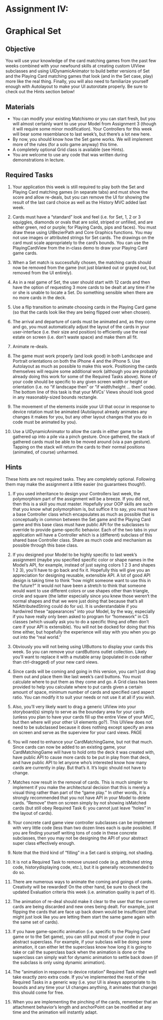 Assignment IV:
====
Graphical Set
====
Objective
----
You will use your knowledge of the card matching games from the past few weeks
combined with your newfound skills at creating custom UIView subclasses and using
UIDynamicAnimator to build better versions of Set and the Playing Card matching
games that look (and in the Set case, play) more like the real thing. Finally, you will also
need to familiarize yourself enough with Autolayout to make your UI autorotate
properly.
Be sure to check out the Hints section below!

Materials
-----
- You can modify your existing Matchismo or you can start fresh, but you will almost
certainly want to use your Model from Assignment 3 (though it will require some minor
modification). Your Controllers for this week will bear some resemblance to last week’s,
but there’s a lot new here.
- By now, you should know how the Set game works. We will implement more of the
rules (for a solo game anyway) this time.
- A completely optional Grid class is available (see Hints).
- You are welcome to use any code that was written during demonstrations in lecture.

Required Tasks
-----
1. Your application this week is still required to play both the Set and Playing Card
matching games (in separate tabs) and must show the score and allow re-deals, but you
can remove the UI for showing the result of the last card choice as well as the History
MVC added last week.

2. Cards must have a “standard” look and feel (i.e. for Set, 1, 2 or 3 squiggles, diamonds
or ovals that are solid, striped or unfilled, and are either green, red or purple; for
Playing Cards, pips and faces). You must draw these using UIBezierPath and Core
Graphics functions. You may not use images or attributed strings for Set cards. The
drawings on the card must scale appropriately to the card’s bounds. You can use the
PlayingCardView from the in-class demo to draw your Playing Card game cards.

3. When a Set match is successfully chosen, the matching cards should now be removed
from the game (not just blanked out or grayed out, but removed from the UI entirely).

4. As in a real game of Set, the user should start with 12 cards and then have the option
of requesting 3 more cards to be dealt at any time if he or she is unable to locate a
Set. Do something sensible when there are no more cards in the deck.

5. Use a flip transition to animate choosing cards in the Playing Card game (so that the
cards look like they are being flipped over when chosen).

6. The arrival and departure of cards must be animated and, as they come and go, you
must automatically adjust the layout of the cards in your user-interface (i.e. their size
and position) to efficiently use the real estate on screen (i.e. don’t waste space) and
make them all fit.

7. Animate re-deals.

8. The game must work properly (and look good) in both Landscape and Portrait
orientations on both the iPhone 4 and the iPhone 5. Use Autolayout as much as
possible to make this work. Positioning the cards themselves will require some
additional work (although you are probably already doing this work for some of the
Required Tasks above). None of your code should be specific to any given screen
width or height or orientation (i.e. no “if landscape then” or “if width/height ... then”
code). The bottom line of this task is that your MVCs’ Views should look good in any
reasonably-sized bounds rectangle.

9. The movement of the elements inside your UI that occur in response to device
rotation must be animated (Autolayout already animates any changes it makes for you,
but any other layout changes that you do in code must be animated by you).

10. Use a UIDynamicAnimator to allow the cards in either game to be gathered up into a
pile via a pinch gesture. Once gathered, the stack of gathered cards must be able to
be moved around (via a pan gesture). Tapping on the stack will return the cards to
their normal positions (animated, of course) unharmed.

Hints
------

These hints are not required tasks. They are completely optional. Following them may
make the assignment a little easier (no guarantees though!).

1. If you used inheritance to design your Controllers last week, the polymorphism part
of the assignment will be a breeze. If you did not, then this is a skill you must master.
Hopefully your OOP skills are such that you know what polymorphism is, but suffice
it to say, you must have a base Controller class which encapsulates as much as
possible that is conceptually in common between the Set game and the Playing Card
game and this base class must have public API for the subclasses to override to
provide game-specific behavior. Each of the two tabs in your application will have a
Controller which is a (different) subclass of this shared base Controller class. Share
as much code and mechanism as possible through this base class.

2. If you designed your Model to be highly specific to last week’s assignment (maybe
you specified specific color or shape names in the Model’s API, for example, instead
of just saying colors 1 2 3 and shapes 1 2 3), you’ll have to go back and fix it.
Hopefully this will give you an appreciation for designing reusable, extensible API. A
lot of good API design is taking time to think “how might someone want to use this
in the future?” It would not have been a stretch to think that someone would want to
use different colors or use shapes other than triangle, circle and square (the latter
especially since you knew those weren’t the normal shapes and that we were just
doing that because that’s all NSAttributedString could do for us). It is
understandable if you hardwired these “appearances” into your Model, by the way,
especially if you have really only been asked to program for “homework” in CS
classes (which usually ask you to do a specific thing and often don’t care if your API is
extensible). You will not be docked for doing that this time either, but hopefully the
experience will stay with you when you go out into the “real world.”

3. Obviously you will not being using UIButtons to display your cards this week. So you
can remove your cardButtons outlet collection. Likely you’ll want to replace it with
a mutable array (populated in code rather than ctrl-dragged) of your new card views.

4. Since cards will be coming and going in this version, you can’t just drag them out and
place them like last week’s card buttons. You must calculate where to put them as
they come and go. A Grid class has been provided to help you calculate where to put
cards given a certain amount of space, minimum number of cards and specified card
aspect ratio. You can modify it to suit your needs or not use it at all if you wish.

5. Also, you’ll very likely want to drag a generic UIView into your storyboard(s) simply to
serve as the boundary area for your cards (unless you plan to have your cards fill up
the entire View of your MVC, but then where will your other UI elements go?). This
UIView does not need to be subclassed because it does nothing except specify an area
on screen and serve as the superview for your card views.
PAGE


6. You will need to enhance your CardMatchingGame, but not that much. Since cards
can now be added to an existing game, your CardMatchingGame will have to hold onto
the deck it was created with, have public API to cause more cards to be put in play
from that deck, and have public API to let anyone who’s interested know how many
cards are currently in play. But that’s it. It’s logic should not have to change.

7. Matches now result in the removal of cards. This is much simpler to implement if
you make the architectural decision that this is merely a visual thing rather than part
of the “game play.” In other words, it is strongly recommended that you not have
API in your Model to delete cards. “Remove” them on screen simply by not showing
isMatched cards (but still obey Required Task 6: you cannot just leave “holes” in the
layout of cards).

8. Your concrete card game view controller subclasses can be implement with very little
code (less than two dozen lines each is quite possible). If you are finding yourself
writing tons of code in these concrete subclasses, then you may not be designing the
API of your abstract super class effectively enough.

9. Note that the third kind of “filling” in a Set card is striping, not shading.

10. It is not a Required Task to remove unused code (e.g. attributed string code, historydisplaying
code, etc.), but it is generally recommended to do so.

11. There are numerous ways to animate the coming and goings of cards. Creativity
will be rewarded! On the other hand, be sure to check the updated Evaluation
criteria this week (i.e. animation quality is part of it).

12. The animation of re-deal should make it clear to the user that the current cards are
being discarded and new ones being dealt. For example, just flipping the cards that
are face up back down would be insufficient (that might just look like you are letting
them start the same game again with the same set of cards).

13. If you have game-specific animation (i.e. specific to the Playing Card game or to the
Set game), you can still put most of your code in your abstract superclass. For
example, if your subclass will be doing some animation, it can either let the
superclass know how long it is going to take or call the superclass back when the
animation is done or the superclass can simply wait for dynamic animation to settle
back down (if the subclass is only using dynamic animation).

14. The “animation in response to device rotation” Required Task might well take
exactly zero extra code. If you’ve implemented the rest of the Required Tasks in a
generic way (i.e. your UI is always appropriate to its bounds and any time your UI
changes anything, it animates that change) this should come for free.

15. When you are implementing the pinching of the cards, remember that an
attachment behavior’s length and anchorPoint can be modified at any time and the
animation will instantly adapt.
